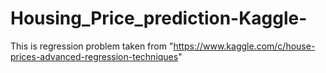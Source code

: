 # Housing_Price_prediction-Kaggle-
This is regression problem taken from "https://www.kaggle.com/c/house-prices-advanced-regression-techniques"
